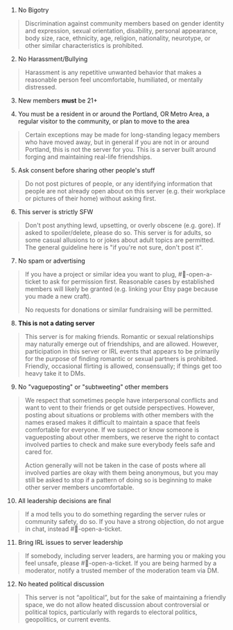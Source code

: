 1. No Bigotry
> Discrimination against community members based on gender identity and expression, sexual orientation, disability, personal appearance, body size, race, ethnicity, age, religion, nationality, neurotype, or other similar characteristics is prohibited.

2. No Harassment/Bullying
> Harassment is any repetitive unwanted behavior that makes a reasonable person feel uncomfortable, humiliated, or mentally distressed.

3. New members **must** be 21+

4. You must be a resident in or around the Portland, OR Metro Area, a regular visitor to the community, or plan to move to the area
> Certain exceptions may be made for long-standing legacy members who have moved away, but in general if you are not in or around Portland, this is not the server for you. This is a server built around forging and maintaining real-life friendships.

5. Ask consent before sharing other people's stuff
> Do not post pictures of people, or any identifying information that people are not already open about on this server (e.g. their workplace or pictures of their home) without asking first.

6. This server is strictly SFW
> Don't post anything lewd, upsetting, or overly obscene (e.g. gore). If asked to spoiler/delete, please do so. This server is for adults, so some casual allusions to or jokes about adult topics are permitted. The general guideline here is "if you're not sure, don't post it".

7. No spam or advertising
> If you have a project or similar idea you want to plug, #🎫-open-a-ticket to ask for permission first. Reasonable cases by established members will likely be granted (e.g. linking your Etsy page because you made a new craft).
> 
> No requests for donations or similar fundraising will be permitted.

8. **This is not a dating server**
> This server is for making friends. Romantic or sexual relationships may naturally emerge out of friendships, and are allowed. However, participation in this server or IRL events that appears to be primarily for the purpose of finding romantic or sexual partners is prohibited. Friendly, occasional flirting is allowed, consensually; if things get too heavy take it to DMs.

9. No "vagueposting" or "subtweeting" other members
> We respect that sometimes people have interpersonal conflicts and want to vent to their friends or get outside perspectives. However, posting about situations or problems with other members with the names erased makes it difficult to maintain a space that feels comfortable for everyone. If we suspect or know someone is vagueposting about other members, we reserve the right to contact involved parties to check and make sure everybody feels safe and cared for.
> 
> Action generally will not be taken in the case of posts where all involved parties are okay with them being anonymous, but you may still be asked to stop if a pattern of doing so is beginning to make other server members uncomfortable.

10.  All leadership decisions are final
> If a mod tells you to do something regarding the server rules or community safety, do so. If you have a strong objection, do not argue in chat, instead #🎫-open-a-ticket.

11.  Bring IRL issues to server leadership 
> If somebody, including server leaders, are harming you or making you feel unsafe, please #🎫-open-a-ticket. If you are being harmed by a moderator, notify a trusted member of the moderation team via DM.

12.  No heated political discussion
> This server is not “apolitical”, but for the sake of maintaining a friendly space, we do not allow heated discussion about controversial or political topics, particularly with regards to electoral politics, geopolitics, or current events.